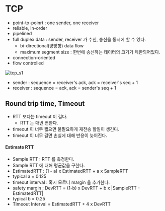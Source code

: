 # TCP

* point-to-poinrt : one sender, one receiver
* reliable, in-order
* pipelined
* full duplex data : sender, receiver 가 수신, 송신을 동시에 할 수 있다.
  * bi-directional(양방향) data flow
  * maximum segment size : 한번에 송신하는 데이터의 크기가 제한되어있다.
* connection-oriented
* flow controlled

![tcp_s1](https://user-images.githubusercontent.com/48989903/137860345-febd9b73-e389-4229-b8b7-3dc5a4b59428.png)

* sender : sequence = receiver's ack, ack = receiver's seq + 1
* receiver : sequence = ack, ack = sender's seq + 1

## Round trip time, Timeout

* RTT 보다는 timeout 이 길다.
  * RTT 는 매번 변한다.
* timeout 이 너무 짧으면 불필요하게 재전송 할일이 생긴다.
* timeout 이 너무 길면 손실에 대해 반응이 늦어진다.

#### Estimate RTT

* Sample RTT : RTT 를 측정한다.
* Sample RTT 에 대해 평균값을 구한다.
* EstimatedRTT : (1 - a) x EstimatedRTT + a x SampleRTT
* typical a = 0.125
* timeout interval : 혹시 모르니 margin 을 추가한다.
* safety margin : DevRTT = (1-b) x DevRTT + b x |SampleRTT - EstimatedRTT|
* typical b = 0.25
* Timeout Interval = EstimatedRTT + 4 x DevRTT

